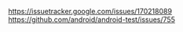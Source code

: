 https://issuetracker.google.com/issues/170218089
https://github.com/android/android-test/issues/755
